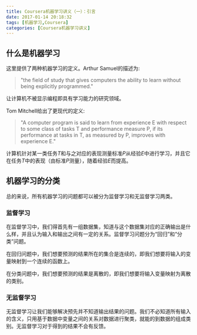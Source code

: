 ```yaml
---
title: Coursera机器学习讲义（一）：引言
date: 2017-01-14 20:18:32
tags: [机器学习,Coursera]
categories: [Coursera机器学习讲义]
---
```


## 什么是机器学习

这里提供了两种机器学习的定义。Arthur Samuel的描述为:

> "the field of study that gives computers the ability to learn without being explicitly programmed."

让计算机不被显示编程即具有学习能力的研究领域。

Tom Mitchell给出了更现代的定义:

> "A computer program is said to learn from experience E with respect to some class of tasks T and performance measure P, if its performance at tasks in T, as measured by P, improves with experience E."

计算机针对某一类任务$T$和与之对应的表现测量标准$P$从经验$E$中进行学习，并且它在任务$T$中的表现（由标准$P$测量），随着经验$E$而提高。

## 机器学习的分类

总的来说，所有机器学习的问题都可以被分为监督学习和无监督学习两类。

### 监督学习

在监督学习中，我们得首先有一组数据集，知道与这个数据集对应的正确输出是什么样，并且认为输入和输出之间有一定的关系。监督学习问题分为“回归”和“分类”问题。

在回归问题中，我们想要预测的结果所在的集合是连续的，即我们想要将输入的变量映射到一个连续的函数上。

在分类问题中，我们想要预测的结果是离散的，即我们想要将输入变量映射为离散的类别。

### 无监督学习

无监督学习让我们能够解决预先并不知道输出结果的问题。我们不必知道所有输入的含义，只用基于数据中变量之间的关系对数据进行聚类，就能的到数据的组成类别。无监督学习对于得到的结果不会有反馈。